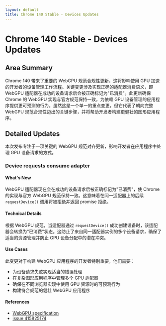 ```yaml
---
layout: default
title: Chrome 140 Stable - Devices Updates
---
```


# Chrome 140 Stable - Devices Updates

## Area Summary

Chrome 140 带来了重要的 WebGPU 规范合规性更新，这将影响使用 GPU 加速的开发者的设备管理工作流程。关键变更涉及实现正确的适配器消费语义，即 WebGPU 适配器在成功的设备请求后会被正确标记为"已消费"。此更新确保 Chrome 的 WebGPU 实现与官方规范保持一致，为依赖 GPU 设备管理的应用程序提供更可预测的行为。虽然这是一个单一的重点变更，但它代表了朝向完整 WebGPU 规范合规性迈出的关键步骤，并将帮助开发者构建更健壮的图形应用程序。

## Detailed Updates

本次发布专注于一项关键的 WebGPU 规范对齐更新，影响开发者在应用程序中处理 GPU 设备请求的方式。

### Device requests consume adapter

#### What's New
WebGPU 适配器现在会在成功的设备请求后被正确标记为"已消费"，使 Chrome 的实现与官方 WebGPU 规范保持一致。这意味着在同一适配器上的后续 `requestDevice()` 调用将被拒绝并返回 promise 拒绝。

#### Technical Details
根据 WebGPU 规范，当适配器通过 `requestDevice()` 成功创建设备时，该适配器会转换为"已消费"状态。这防止了来自同一适配器实例的多个设备请求，确保了适当的资源管理并防止 GPU 设备分配中的潜在冲突。

#### Use Cases
此变更对于构建 WebGPU 应用程序的开发者特别重要，他们需要：
- 为设备请求失败实现适当的错误处理
- 在复杂图形应用程序中管理多个 GPU 适配器
- 确保在不同浏览器实现中使用 GPU 资源时的可预测行为
- 构建符合规范的健壮 WebGPU 应用程序

#### References
- [WebGPU specification](https://gpuweb.github.io/gpuweb/#ref-for-dom-adapter-state-consumed%E2%91%A1)
- [issue 415825174](https://issues.chromium.org/issues/415825174)
